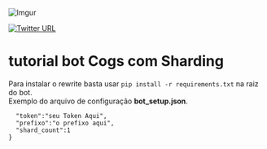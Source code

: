 ![Imgur](https://i.imgur.com/jAJfzJZ.png)


[![Twitter URL](https://img.shields.io/badge/servidor-labnegro-blue.svg)](https://discordapp.com/invite/XzHdjaD)



# tutorial bot Cogs com Sharding #
Para instalar o rewrite basta usar `pip install -r requirements.txt` na raiz do bot.<br>
Exemplo do arquivo de configuração **bot_setup.json**.<br>
```{
  "token":"seu Token Aqui",
  "prefixo":"o prefixo aqui",
  "shard_count":1
}
``` 

